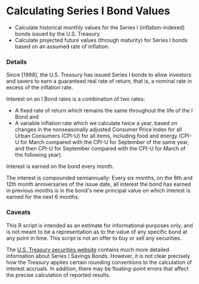 # Calculating Series I Bond Values
* Calculate historical monthly values for the Series I (inflation-indexed) bonds issued by the U.S. Treasury.
* Calculate projected future values (through maturity) for Series I bonds based on an assumed rate of inflation.

### Details ###

Since [1998], the U.S. Treasury has issued Series I bonds to allow investors and savers to earn a guaranteed real rate of return, that is, a nominal rate in excess of the inflation rate.

Interest on an I Bond rates is a combination of two rates:

* A fixed rate of return which remains the same throughout the life of the I Bond and
* A variable inflation rate which we calculate twice a year, based on changes in the nonseasonally adjusted Consumer Price Index for all Urban Consumers (CPI-U) for all items, including food and energy (CPI-U for March compared with the CPI-U for September of the same year, and then CPI-U for September compared with the CPI-U for March of the following year).

Interest is earned on the bond every month. 

The interest is compounded semiannually:  Every six months, on the 6th and 12th month anniversaries of the issue date,  all interest the bond has earned in previous months is in the bond's new principal value on which interest is earned for the next 6 months.


### Caveats ###
This R script is intended as an estimate for informational purposes only, and is not meant to be a representation as to the value of any specific bond at any point in time. This script is not an offer to buy or sell any securities.

The [U.S. Treasury securities website](https://www.treasurydirect.gov) contains much more detailed information about Series I Savings Bonds. However, it is not clear precisely how the Treasury applies certain rounding conventions to the calculation of interest accruals. In addition, there may be floating-point errors that affect the precise calculation of reported results.